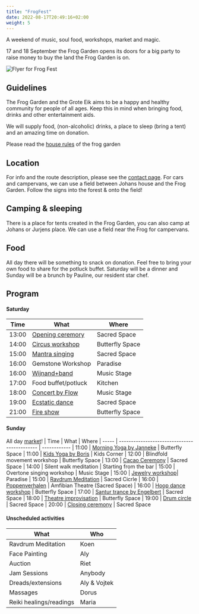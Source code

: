 ```yaml
---
title: "FrogFest"
date: 2022-08-17T20:49:16+02:00
weight: 5
---
```


A weekend of music, soul food, workshops, market and magic.

17 and 18 September the Frog Garden opens its doors for a big party to raise money to buy the land the Frog Garden is on.

<!--more-->

![Flyer for Frog Fest](/images/events/frogfest-flyer.jpg)


## Guidelines
The Frog Garden and the Grote Eik aims to be a happy and healthy community for people of all ages.
Keep this in mind when bringing food, drinks and other entertainment aids.

We will supply food, (non-alcoholic) drinks, a place to sleep (bring a tent) and an amazing time on donation.

Please read the [house rules](/documents/frog-garden-guidelines.pdf) of the frog garden

## Location
For info and the route description, please see the [contact page](/contact).
For cars and campervans, we can use a field between Johans house and the Frog Garden.
Follow the signs into the forest & onto the field!

## Camping & sleeping
There is a place for tents created in the Frog Garden, you can also camp at Johans or Jurjens place.
We can use a field near the Frog for campervans.

## Food
All day there will be something to snack on donation. Feel free to bring your own food to share for the potluck buffet.
Saturday will be a dinner and Sunday will be a brunch by Pauline, our resident star chef.

## Program

#### Saturday
| Time  | What                                         | Where
| ----- | -------------------------------------------- | ------------
| 13:00 | [Opening ceremory](/frogfest/ceremony/)      | Sacred Space
| 14:00 | [Circus workshop](/frogfest/kidscorner/)     | Butterfly Space
| 15:00 | [Mantra singing](/frogfest/mantra-singing/)  | Sacred Space
| 16:00 | Gemstone Workshop                            | Paradise
| 16:00 | [Wijnand+band](/frogfest/wijnand/)           | Music Stage
| 17:00 | Food buffet/potluck                          | Kitchen
| 18:00 | [Concert by Flow](/frogfest/flowconcert/)    | Music Stage
| 19:00 | [Ecstatic dance](/frogfest/ecstaticdance/)   | Sacred Space
| 21:00 | [Fire show](/frogfest/fireshow/)             | Butterfly Space


#### Sunday
All day [market](/frogfest/market/)!
| Time  | What                                         | Where
| ----- | -------------------------------------------- | ------------
| 11:00 | [Morning Yoga by Janneke](/frogfest/yoga/)   | Butterfly Space
| 11:00 | [Kids Yoga by Boris](/frogfest/yoga/)        | Kids Corner
| 12:00 | Blindfold movement workshop                  | Butterfly Space
| 13:00 | [Cacao Ceremony](/frogfest/cacao/)           | Sacred Space
| 14:00 | Silent walk meditation                       | Starting from the bar
| 15:00 | Overtone singing workshop                    | Music Stage
| 15:00 | [Jewelry workshop](/frogfest/jewelry-workshop)| Paradise
| 15:00 | [Ravdrum Meditation](/frogfest/ravdrum)      | Sacred Cicrle
| 16:00 | [Poppenverhalen](/frogfest/poppenverhalen/)  | Amfibian Theatre (Sacred Space)
| 16:00 | [Hoop dance workshop](/frogfest/hoopdance/)  | Butterfly Space
| 17:00 | [Santur trance by Engelbert](/frogfest/santur-trance/)    | Sacred Space
| 18:00 | [Theatre improvisation](/frogfest/improv/)   | Butterfly Space
| 19:00 | [Drum circle](/frogfest/drumcircle/)         | Sacred Space
| 20:00 | [Closing ceremony](/frogfest/ceremony/)      | Sacred Space


#### Unscheduled activities

| What                                                 | Who
| ---------------------------------------------------- | ---
| Ravdrum Meditation                                   | Koen
| Face Painting                                        | Aly
| Auction                                              | Riet
| Jam Sessions                                         | Anybody
| Dreads/extensions                                    | Aly & Vojtek
| Massages                                             | Dorus
| Reiki healings/readings                              | Maria
